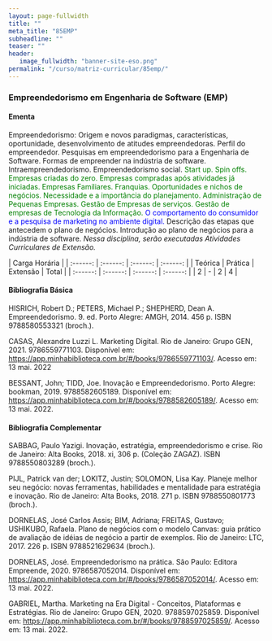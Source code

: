 ```yaml
---
layout: page-fullwidth
title: ""
meta_title: "85EMP"
subheadline: ""
teaser: ""
header:
   image_fullwidth: "banner-site-eso.png"
permalink: "/curso/matriz-curricular/85emp/"
---
```


### **Empreendedorismo em Engenharia de Software (EMP)**

#### **Ementa**

Empreendedorismo: Origem e novos paradigmas, características, oportunidade, desenvolvimento de atitudes empreendedoras. Perfil do empreendedor. Pesquisas em empreendedorismo para a Engenharia de Software. Formas de empreender na indústria de software. Intraempreendedorismo. Empreendedorismo social. <class style="color: green">Start up. Spin offs. Empresas criadas do zero. Empresas compradas após atividades já iniciadas. Empresas Familiares. Franquias. Oportunidades e nichos de negócios. Necessidade e a importância do planejamento. Administração de Pequenas Empresas. Gestão de Empresas de serviços. Gestão de empresas de Tecnologia da Informação.</class> <class style="color: blue">O comportamento do consumidor e a pesquisa de marketing no ambiente digital.</class> Descrição das etapas que antecedem o plano de negócios. Introdução ao plano de negócios para a indústria de software. *Nessa disciplina, serão executadas Atividades Curriculares de Extensão.* 

| Carga Horária | 
| :------: | :------: | :------: | :------: |
| Teórica | Prática | Extensão | Total |
| :------: | :------: | :------: | :------: |
| 2 | - | 2 | 4 |

#### **Bibliografia Básica** 

HISRICH, Robert D.; PETERS, Michael P.; SHEPHERD, Dean A. Empreendedorismo. 9. ed. Porto Alegre: AMGH, 2014. 456 p. ISBN 9788580553321 (broch.). 

CASAS, Alexandre Luzzi L. Marketing Digital. Rio de Janeiro: Grupo GEN, 2021. 9786559771103. Disponível em: https://app.minhabiblioteca.com.br/#/books/9786559771103/. Acesso em: 13 mai. 2022 

BESSANT, John; TIDD, Joe. Inovação e Empreendedorismo. Porto Alegre: bookman, 2019. 9788582605189. Disponível em: https://app.minhabiblioteca.com.br/#/books/9788582605189/. Acesso em: 13 mai. 2022. 

#### **Bibliografia Complementar**

SABBAG, Paulo Yazigi. Inovação, estratégia, empreendedorismo e crise. Rio de Janeiro: Alta Books, 2018. xi, 306 p. (Coleção ZAGAZ). ISBN 9788550803289 (broch.). 

PIJL, Patrick van der; LOKITZ, Justin; SOLOMON, Lisa Kay. Planeje melhor seu negócio: novas ferramentas, habilidades e mentalidade para estratégia e inovação. Rio de Janeiro: Alta Books, 2018. 271 p. ISBN 9788550801773 (broch.). 

DORNELAS, José Carlos Assis; BIM, Adriana; FREITAS, Gustavo; USHIKUBO, Rafaela. Plano de negócios com o modelo Canvas: guia prático de avaliação de idéias de negócio a partir de exemplos. Rio de Janeiro: LTC, 2017. 226 p. ISBN 9788521629634 (broch.). 

DORNELAS, José. Empreendedorismo na prática. São Paulo: Editora Empreende, 2020. 9786587052014. Disponível em: https://app.minhabiblioteca.com.br/#/books/9786587052014/. Acesso em: 13 mai. 2022. 

GABRIEL, Martha. Marketing na Era Digital - Conceitos, Plataformas e Estratégias. Rio de Janeiro: Grupo GEN, 2020. 9788597025859. Disponível em: https://app.minhabiblioteca.com.br/#/books/9788597025859/. Acesso em: 13 mai. 2022. 